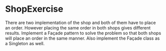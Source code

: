 # ShopExercise
There are two implementation of the shop and both of them have to place an order. 
However placing the same order in both shops gives different results. 
Implement a Façade pattern to solve the problem so that both shops will place an order in the same manner.
Also implement the Façade class as a Singleton as well.
